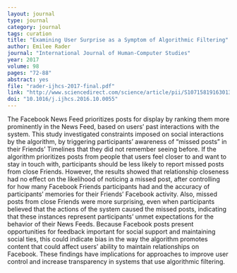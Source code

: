 ```yaml
---
layout: journal
type: journal
category: journal
tags: curation
title: "Examining User Surprise as a Symptom of Algorithmic Filtering"
author: Emilee Rader
journal: "International Journal of Human-Computer Studies"
year: 2017
volume: 98
pages: "72-88"
abstract: yes
file: "rader-ijhcs-2017-final.pdf"
link: "http://www.sciencedirect.com/science/article/pii/S1071581916301380"
doi: "10.1016/j.ijhcs.2016.10.0055"
---
```


The Facebook News Feed prioritizes posts for display by ranking them more prominently in the News Feed, based on users’ past interactions with the system. This study investigated constraints imposed on social interactions by the algorithm, by triggering participants’ awareness of “missed posts” in their Friends’ Timelines that they did not remember seeing before. If the algorithm prioritizes posts from people that users feel closer to and want to stay in touch with, participants should be less likely to report missed posts from close Friends. However, the results showed that relationship closeness had no effect on the likelihood of noticing a missed post, after controlling for how many Facebook Friends participants had and the accuracy of participants’ memories for their Friends’ Facebook activity. Also, missed posts from close Friends were more surprising, even when participants believed that the actions of the system caused the missed posts, indicating that these instances represent participants’ unmet expectations for the behavior of their News Feeds. Because Facebook posts present opportunities for feedback important for social support and maintaining social ties, this could indicate bias in the way the algorithm promotes content that could affect users’ ability to maintain relationships on Facebook. These findings have implications for approaches to improve user control and increase transparency in systems that use algorithmic filtering.